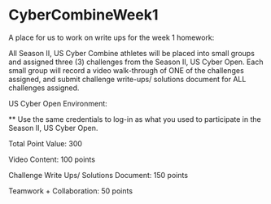 # CyberCombineWeek1
A place for us to work on write ups for the week 1 homework:

All Season II, US Cyber Combine athletes will be placed into small groups and assigned three (3) challenges from the Season II, US Cyber Open. Each small group will record a video walk-through of ONE of the challenges assigned, and submit challenge write-ups/ solutions document for ALL challenges assigned.

US Cyber Open Environment: 

** Use the same credentials to log-in as what you used to participate in the Season II, US Cyber Open. 

Total Point Value: 300

Video Content: 100 points

Challenge Write Ups/ Solutions Document: 150 points

Teamwork + Collaboration: 50 points
